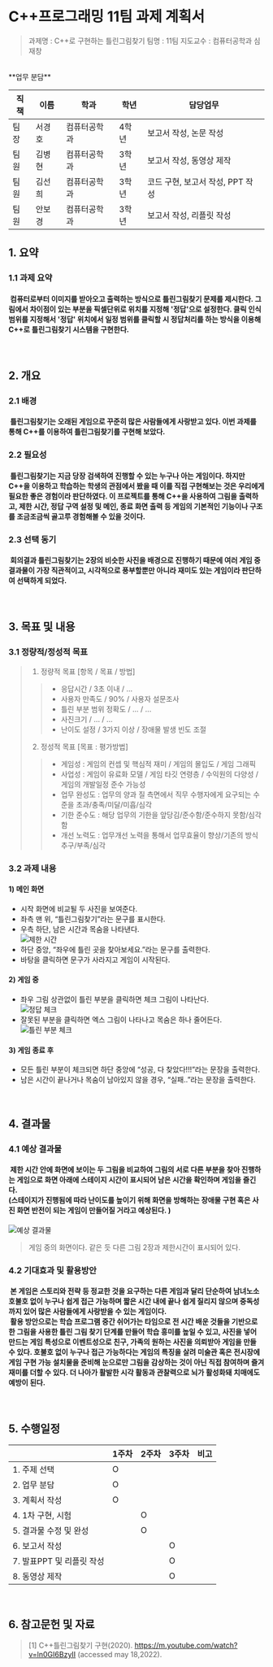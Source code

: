 # C++프로그래밍 11팀 과제 계획서

>과제명 : C++로 구현하는 틀린그림찾기
>팀명 : 11팀
>지도교수 : 컴퓨터공학과 심재창
<br/>
**업무 분담**

|직책|이름|학과|학년|담당업무|
|---|---|---|---|---|
|팀장|서경호|컴퓨터공학과|4학년|보고서 작성, 논문 작성|
|팀원|김병현|컴퓨터공학과|3학년|보고서 작성, 동영상 제작|
|팀원|김선희|컴퓨터공학과|3학년|코드 구현, 보고서 작성, PPT 작성|
|팀원|안보경|컴퓨터공학과|3학년|보고서 작성, 리플릿 작성|


## 1. 요약

### 1.1 과제 요약

#### &nbsp;컴퓨터로부터 이미지를 받아오고 출력하는 방식으로 틀린그림찾기 문제를 제시한다. 그림에서 차이점이 있는 부분을 픽셀단위로 위치를 지정해 '정답'으로 설정한다. 클릭 인식 범위를 지정해서 '정답' 위치에서 일정 범위를 클릭할 시 정답처리를 하는 방식을 이용해 C++로 틀린그림찾기 시스템을 구현한다.
<br/>

## 2. 개요

### 2.1 배경

#### &nbsp;틀린그림찾기는 오래된 게임으로 꾸준히 많은 사람들에게 사랑받고 있다. 이번 과제를 통해 C++를 이용하여 틀린그림찾기를 구현해 보았다.

### 2.2 필요성

#### &nbsp;틀린그림찾기는 지금 당장 검색하여 진행할 수 있는 누구나 아는 게임이다. 하지만 C++을 이용하고 학습하는 학생의 관점에서 봤을 때 이를 직접 구현해보는 것은 우리에게 필요한 좋은 경험이라 판단하였다. 이 프로젝트를 통해 C++을 사용하여 그림을 출력하고, 제한 시간, 정답 구역 설정 및 메인, 종료 화면 출력 등 게임의 기본적인 기능이나 구조를 조금조금씩 골고루 경험해볼 수 있을 것이다. 

### 2.3 선택 동기

#### &nbsp;회의결과 틀린그림찾기는 2장의 비슷한 사진을 배경으로 진행하기 때문에 여러 게임 중 결과물이 가장 직관적이고, 시각적으로 풍부할뿐만 아니라 재미도 있는 게임이라 판단하여 선택하게 되었다.
<br/>

## 3. 목표 및 내용

### 3.1 정량적/정성적 목표

>1) 정량적 목표 [항목 / 목표 / 방법]
>> - 응답시간 / 3초 이내 / ...<br>
>> - 사용자 만족도 / 90% / 사용자 설문조사<br>
>> - 틀린 부분 범위 정확도 / ...  / ...<br>
>> - 사진크기 / ...  / ... <br>
>> - 난이도 설정 / 3가지 이상 / 장애물 발생 빈도 조절
>2) 정성적 목표 [목표 : 평가방법]
>> - 게임성 : 게임의 컨셉 및 핵심적 재미 / 게임의 몰입도 / 게임 그래픽<br>
>> - 사업성 : 게임이 유료화 모델 / 게임 타깃 연령층 / 수익원의 다양성 / 게임의 개발일정 준수 가능성<br>
>> - 업무 완성도 : 업무의 양과 질 측면에서 직무 수행자에게 요구되는 수준을 초과/충족/미달/미흡/심각<br>
>> - 기한 준수도 : 해당 업무의 기한을 앞당김/준수함/준수하지 못함/심각함<br>
>> - 개선 노력도 : 업무개선 노력을 통해서 업무효율이 향상/기존의 방식 추구/부족/심각
### 3.2 과제 내용

#### 1) 메인 화면
- 시작 화면에 비교될 두 사진을 보여준다. 
- 좌측 맨 위, “틀린그림찾기”라는 문구를 표시한다. 
- 우측 하단, 남은 시간과 목숨을 나타낸다. <br>
![제한 시간](https://user-images.githubusercontent.com/50915637/169826113-a8add075-ef55-451e-a613-1444273cbd9b.PNG)
- 하단 중앙, “좌우에 틀린 곳을 찾아보세요.”라는 문구를 출력한다. 
- 바탕을 클릭하면 문구가 사라지고 게임이 시작된다. 

#### 2) 게임 중
- 좌우 그림 상관없이 틀린 부분을 클릭하면  체크 그림이 나타난다.<br>
![정답 체크](https://user-images.githubusercontent.com/50915637/169826109-cbc2fcb7-7e45-4d65-a6c8-eb7da304a43f.PNG)
- 잘못된 부분을 클릭하면 엑스 그림이 나타나고 목숨은 하나 줄어든다.<br>
![틀린 부분 체크](https://user-images.githubusercontent.com/50915637/169826115-c30a403c-8816-4ac0-acfb-a112e308ef13.PNG)

#### 3) 게임 종료 후
- 모든 틀린 부분이 체크되면 하단 중앙에 “성공, 다 찾았다!!!”라는 문장을 출력한다. 
- 남은 시간이 끝나거나 목숨이 남아있지 않을 경우, “실패..”라는 문장을 출력한다. 
<br/>

## 4. 결과물

### 4.1 예상 결과물

####  &nbsp;제한 시간 안에 화면에 보이는  두 그림을 비교하여 그림의 서로 다른 부분을 찾아 진행하는 게임으로 화면 아래에 스테이지 시간이 표시되어 남은 시간을 확인하며 게임을 즐긴다. <br>(스테이지가 진행됨에 따라 난이도를 높이기 위해 화면을 방해하는 장애물 구현 혹은 사진 화면 반전이 되는 게임이 만들어질 거라고 예상된다. )


![예상 결과물](https://user-images.githubusercontent.com/50915637/169825541-ca34a740-7b4d-403f-9715-8b9efbaecea6.png)
> 게임 중의 화면이다. 같은 듯 다른 그림 2장과 제한시간이 표시되어 있다.
### 4.2 기대효과 및 활용방안

#### &nbsp;본 게임은 스토리와 전략 등 정교한 것을 요구하는 다른 게임과 달리 단순하여 남녀노소 호불호 없이 누구나 쉽게 접근 가능하며 짧은 시간 내에 끝나 쉽게 질리지 않으며  중독성까지 있어 많은 사람들에게 사랑받을 수 있는 게임이다.<br> &nbsp;활용 방안으로는 학습 프로그램 중간 쉬어가는 타임으로 전 시간 배운 것들을 기반으로 한 그림을 사용한 틀린 그림 찾기 단계를 만들어 학습 흥미를 높일 수 있고, 사진을 넣어 만드는 게임 특성으로 이벤트성으로 친구, 가족의 원하는 사진을 의뢰받아 게임을 만들 수 있다. 호불호 없이 누구나 접근 가능하다는 게임의 특징을 살려 미술관 혹은 전시장에 게임 구현 가능 설치물을 준비해 눈으로만 그림을 감상하는 것이 아닌 직접 참여하며 즐겨 재미를 더할 수 있다. 더 나아가 활발한 시각 활동과 관찰력으로 뇌가 활성화돼 치매에도 예방이 된다.
<br/>

## 5. 수행일정

|                              |1주차|2주차|3주차|비고|
|------------------------------|-----|----|-----|----|
|1. 주제 선택                   |  O  |    |     |    |
|2. 업무 분담                   |  O  |    |     |    |
|3. 계획서 작성                 |  O  |    |     |    |
|4. 1차 구현, 시험              |     |  O  |    |    |
|5. 결과물 수정 및 완성          |    |  O  |     |    |
|6. 보고서 작성                 |     |     | O  |    |
|7. 발표PPT 및 리플릿 작성       |     |    |  O  |    |
|8. 동영상 제작                 |     |     |  O  |    |
<br/>

## 6. 참고문헌 및 자료

> [1] C++틀린그림찾기 구현(2020). https://m.youtube.com/watch?v=ln0GI6BzyII (accessed may 18,2022).
